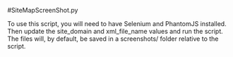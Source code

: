 #SiteMapScreenShot.py

To use this script, you will need to have Selenium and PhantomJS installed. Then update the site_domain and xml_file_name values and run the script. The files will, by default, be saved in a screenshots/ folder relative to the script.